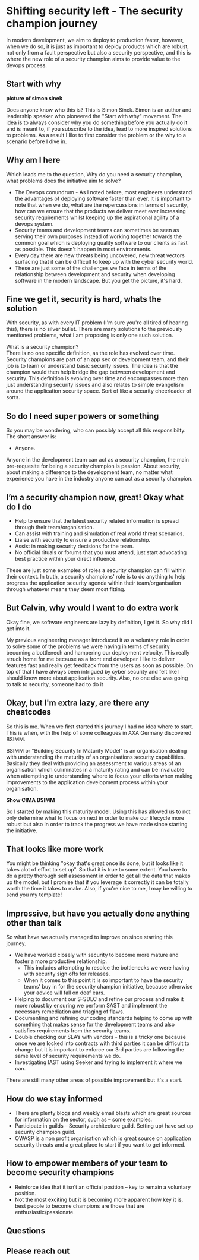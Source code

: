 # Shifting security left - The security champion journey

In modern development, we aim to deploy to production faster, however, when we do so, it is just as important to deploy products which are robust, not only from a fault perspective but also a security perspective, and this is where the new role of a security champion aims to provide value to the devops process.

## Start with why

**picture of simon sinek**

Does anyone know who this is?
This is Simon Sinek.
Simon is an author and leadership speaker who pioneered the "Start with why" movement.
The idea is to always consider why you do something before you actually do it and is meant to, if you subscribe to the idea, lead to more inspired solutions to problems.
As a result I like to first consider the problem or the why to a scenario before I dive in.

## Why am I here

Which leads me to the question, Why do you need a security champion, what problems does the initiative aim to solve?

- The Devops conundrum - As I noted before, most engineers understand the advantages of deploying software faster than ever.
  It is important to note that when we do, what are the repercussions in terms of security, how can we ensure that the products we deliver meet ever increasing security requirements whilst keeping up the aspirational agility of a devops system.
- Security teams and development teams can sometimes be seen as serving their own purposes instead of working together towards the common goal which is deploying quality software to our clients as fast as possible. This doesn't happen in most environments.
- Every day there are new threats being uncovered, new threat vectors surfacing that it can be difficult to keep up with the cyber security world.
- These are just some of the challenges we face in terms of the relationship between development and security when developing software in the modern landscape. But you get the picture, it's hard.

## Fine we get it, security is hard, whats the solution

With security, as with every IT problem (I'm sure you're all tired of hearing this), there is no silver bullet. There are many solutions to the previously mentioned problems, what I am proposing is only one such solution.

What is a security champion?  
There is no one specific definition, as the role has evolved over time.
Security champions are part of an app sec or development team, and their job is to learn or understand basic security issues.
The idea is that the champion would then help bridge the gap between development and security.
This definition is evolving over time and encompasses more than just understanding security issues and also relates to simple evangelism around the application security space.
Sort of like a security cheerleader of sorts.

## So do I need super powers or something

So you may be wondering, who can possibly accept all this responsibilty.
The short answer is:

- Anyone.

Anyone in the development team can act as a security champion, the main pre-requesite for being a security champion is passion. About security, about making a difference to the development team, no matter what experience you have in the industry anyone can act as a security champion.

## I’m a security champion now, great! Okay what do I do

- Help to ensure that the latest security related information is spread through their team/organisation.
- Can assist with training and simulation of real world threat scenarios.
- Liaise with security to ensure a productive relationship.
- Assist in making security decisions for the team.
- No official rituals or forums that you must attend, just start advocating best practice within your direct influence.

These are just some examples of roles a security champion can fill within their context.
In truth, a security champions' role is to do anything to help progress the application security agenda within their team/organisation through whatever means they deem most fitting.

## But Calvin, why would I want to do extra work

Okay fine, we software engineers are lazy by definition, I get it.
So why did I get into it.

My previous engineering manager introduced it as a voluntary role in order to solve some of the problems we were having in terms of security becoming a bottlenech and hampering our deployment velocity.
This really struck home for me because as a front end developer I like to deliver features fast and really get feedback from the users as soon as possible.
On top of that I have always been intrigued by cyber security and felt like I should know more about application security.
Also, no one else was going to talk to security, someone had to do it

## Okay, but I'm extra lazy, are there any cheatcodes

So this is me.
When we first started this journey I had no idea where to start.
This is when, with the help of some colleagues in AXA Germany discovered BSIMM.

BSIMM or "Building Security In Maturity Model" is an organisation dealing with understanding the maturity of an organisations security capabilities.
Basically they deal with providing an assessment to various areas of an organisation which culiminates in a maturity rating and can be invaluable when attempting to understanding where to focus your efforts when making improvements to the application development process within your organisation.

**Show CIMA BSIMM**

So I started by making this maturity model.
Using this has allowed us to not only determine what to focus on next in order to make our lifecycle more robust but also in order to track the progress we have made since starting the initiative.

## That looks like more work

You might be thinking "okay that's great once its done, but it looks like it takes alot of effort to set up".
So that it is true to some extent. You have to do a pretty thorough self assessment in order to get all the data that makes up the model, but I promise that if you leverage it correctly it can be totally worth the time it takes to make.
Also, if you're nice to me, I may be willing to send you my template!

## Impressive, but have you actually done anything other than talk

So what have we actually managed to improve on since starting this journey.

- We have worked closely with security to become more mature and foster a more productive relationship.
  - This includes attempting to resolce the bottlenecks we were having with security sign offs for releases.
  - When it comes to this point it is so important to have the security teams' buy in for the security champion initiative, because otherwise your advice will fall on deaf ears.
- Helping to document our S-SDLC and refine our process and make it more robust by ensuring we perform SAST and implement the necessary remediation and triaging of flaws.
- Documenting and refining our coding standards helping to come up with something that makes sense for the development teams and also satisfies requirements from the security teams.
- Double checking our SLA’s with vendors - this is a tricky one because once we are locked into contracts with third parties it can be difficult to change but it is important to enforce our 3rd parties are following the same level of security requirements we do.
- Investigating IAST using Seeker and trying to implement it where we can.

There are still many other areas of possible improvement but it's a start.

## How do we stay informed

- There are plenty blogs and weekly email blasts which are great sources for information on the sector, such as – some examples.
- Participate in guilds – Security architecture guild. Setting up/ have set up security champion guild.
- OWASP is a non profit organisation which is great source on application security threats and a great place to start if you want to get informed.

## How to empower members of your team to become security champions

- Reinforce idea that it isn’t an official position – key to remain a voluntary position.
- Not the most exciting but it is becoming more apparent how key it is, best people to become champions are those that are enthusiastic/passionate.

## Questions

## Please reach out
